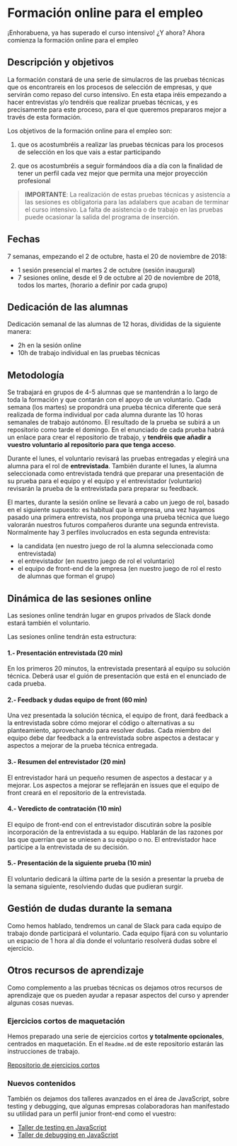 # Formación online para el empleo
¡Enhorabuena, ya has superado el curso intensivo! ¿Y ahora? Ahora comienza la formación online para el empleo


## Descripción y objetivos
La formación constará de una serie de simulacros de las pruebas técnicas que os encontrareis en los procesos de selección de empresas, y que servirán como repaso del curso intensivo. En esta etapa iréis empezando a hacer entrevistas y/o tendréis que realizar pruebas técnicas, y es precisamente para este proceso, para el que queremos prepararos mejor a través de esta formación.  

Los objetivos de la formación online para el empleo son:

1. que os acostumbréis a realizar las pruebas técnicas para los procesos de selección en los que vais a estar participando

2. que os acostumbréis a seguir formándoos día a día con la finalidad de tener un perfil cada vez mejor que permita una mejor proyección profesional

> **IMPORTANTE**: La realización de estas pruebas técnicas y asistencia a las sesiones es obligatoria para las adalabers que acaban de terminar el curso intensivo. La falta de asistencia o de trabajo en las pruebas puede ocasionar la salida del programa de inserción.

## Fechas
7 semanas, empezando el 2 de octubre, hasta el 20 de noviembre de 2018:

-	1 sesión presencial el martes 2 de octubre (sesión inaugural) 
-	7 sesiones online, desde el 9 de octubre al 20 de noviembre de 2018, todos los martes, (horario a definir por cada grupo)


## Dedicación de las alumnas
Dedicación semanal de las alumnas de 12 horas, divididas de la siguiente manera:

-	2h en la sesión online
-	10h de trabajo individual en las pruebas técnicas

## Metodología
Se trabajará en grupos de 4-5 alumnas que se mantendrán a lo largo de toda la formación y que contarán con el apoyo de un voluntario. 
Cada semana (los martes) se propondrá una prueba técnica diferente que será realizada de forma individual por cada alumna durante las 10 horas semanales de trabajo autónomo. El resultado de la prueba se subirá a un repositorio como tarde el domingo. En el enunciado de cada prueba habrá un enlace para crear el repositorio de trabajo, y **tendréis que añadir a vuestro voluntario al repositorio para que tenga acceso**.

Durante el lunes, el voluntario revisará las pruebas entregadas y elegirá una alumna para el rol de **entrevistada**. También durante el lunes, la alumna seleccionada como entrevistada tendrá que preparar una presentación de su prueba para el equipo y el equipo y el entrevistador (voluntario) revisarán la prueba de la entrevistada para preparar su feedback.

El martes, durante la sesión online se llevará a cabo un juego de rol, basado en el siguiente supuesto:  es habitual que la empresa, una vez hayamos pasado una primera entrevista, nos proponga una prueba técnica que luego valorarán nuestros futuros compañeros durante una segunda entrevista. Normalmente hay 3 perfiles involucrados en esta segunda entrevista: 

* la candidata (en nuestro juego de rol la alumna seleccionada como entrevistada)
* el entrevistador (en nuestro juego de rol el voluntario)
* el equipo de front-end de la empresa (en nuestro juego de rol el resto de alumnas que forman el grupo)

## Dinámica de las sesiones online

Las sesiones online tendrán lugar en grupos privados de Slack donde estará también el voluntario.

Las sesiones online tendrán esta estructura:

#### 1.- Presentación entrevistada (20 min)
En los primeros 20 minutos, la entrevistada presentará al equipo su solución técnica. Deberá usar el guión de presentación que está en el enunciado de cada prueba.

#### 2.- Feedback y dudas equipo de front (60 min)
Una vez presentada la solución técnica, el equipo de front, dará feedback a la entrevistada sobre cómo mejorar el código o alternativas a su planteamiento, aprovechando para resolver dudas. Cada miembro del equipo debe dar feedback a la entrevistada sobre aspectos a destacar y aspectos a mejorar de la prueba técnica entregada.

#### 3.- Resumen del entrevistador (20 min)
El entrevistador hará un pequeño resumen de aspectos a destacar y a mejorar. Los aspectos a mejorar se reflejarán en issues que el equipo de front creará en el repositorio de la entrevistada.

#### 4.- Veredicto de contratación (10 min)
El equipo de front-end con el entrevistador discutirán sobre la posible incorporación de la entrevistada a su equipo. Hablarán de las razones por las que querrían que se uniesen a su equipo o no. El entrevistador hace partícipe a la entrevistada de su decisión.

#### 5.- Presentación de la siguiente prueba (10 min)
El voluntario dedicará la última parte de la sesión a presentar la prueba de la semana siguiente, resolviendo dudas que pudieran surgir.

## Gestión de dudas durante la semana
Como hemos hablado, tendremos un canal de Slack para cada equipo de trabajo donde participará el voluntario. Cada equipo fijará con su voluntario un espacio de 1 hora al día donde el voluntario resolverá dudas sobre el ejercicio.

## Otros recursos de aprendizaje
Como complemento a las pruebas técnicas os dejamos otros recursos de aprendizaje que os pueden ayudar a repasar aspectos del curso y aprender algunas cosas nuevas.

### Ejercicios cortos de maquetación
Hemos preparado una serie de ejercicios cortos **y totalmente opcionales**, centrados en maquetación. En el `Readme.md` de este repositorio estarán las instrucciones de trabajo.

[Repositorio de ejercicios cortos](https://github.com/Adalab/clarke-ejercicios-cortos-formacion-continua)

### Nuevos contenidos
También os dejamos dos talleres avanzados en el área de JavaScript, sobre testing y debugging, que algunas empresas colaboradoras han manifestado su utilidad para un perfil junior front-end como el vuestro:
- [Taller de testing en JavaScript](./taller-testing/1_taller_testing.md)
- [Taller de debugging en JavaScript](./taller_debugging/1_taller_debugging.md)
